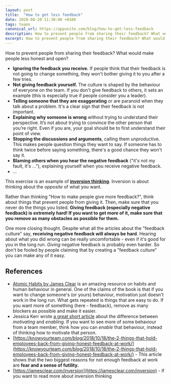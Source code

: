 ```yaml
---
layout: post
title:  "How to get less feedback"
date: 2020-08-20 11:30:00 +0100
tags: teams
canonical_url: https://appunite.com/blog/how-to-get-less-feedback
description: How to prevent people from sharing their feedback? What would make people less honest and open?
excerpt: How to prevent people from sharing their feedback? What would make people less honest and open? By inversion thinking, avoiding those things is the best way to encourage more feedback in your team or organisation.
---
```


How to prevent people from sharing their feedback? What would make people less
honest and open?

- **Ignoring the feedback you receive.** If people think that their feedback is
  not going to change something, they won't bother giving it to you after a few
  tries.
- **Not giving feedback yourself.** The culture is shaped by the behaviour of
  everyone on the team. If you don't give feedback to others, it sets an example
  (this is especially true if people consider you a leader).
- **Telling someone that they are exaggerating** or are paranoid when they talk
  about a problem. It's a clear sign that their feedback is not important.
- **Explaining why someone is wrong** without trying to understand their
  perspective. It’s not about trying to convince the other person that you’re
  right. Even if you are, your goal should be to first understand their point of
  view.
- **Stopping the discussions and arguments**, calling them unproductive. This
  makes people question things they want to say. If someone has to think twice
  before saying something, there's a good chance they won't say it.
- **Blaming others when you hear the negative feedback** ("it's not my fault,
  it's ..."), explaining yourself when you receive negative feedback.
- ...

This exercise is an example of [**inversion
thinking**](https://jamesclear.com/inversion). Inversion is about thinking about
the *opposite* of what you want.

Rather than thinking "How to make people give more feedback?", think about
things that prevent people from giving it. Then, make sure that you never do the
things you listed. **Giving feedback (especially negative feedback) is extremely
hard! If you want to get more of it, make sure that you remove as many obstacles
as possible for them.**

One more closing thought. Despite what all the articles about the "feedback
culture" say, **receiving negative feedback will always be hard**. Hearing about
what you did wrong can be really uncomfortable - even if it's good for you in
the long run. *Giving* negative feedback is probably even harder. So don't be
fooled by people claiming that by creating a "feedback culture" you can make any
of it easy.

## **References**

- [Atomic Habits by James
  Clear](https://www.goodreads.com/book/show/40121378-atomic-habits) is an
  amazing resource on habits and human behaviour in general. One of the claims
  of the book is that if you want to change someone's (or yours) behaviour,
  motivation just doesn't work in the long run. What gets repeated is things
  that are easy to do. If you want more of something (here - feedback), remove
  as many blockers as possible and make it easier.
- Jessica Kerr wrote [a great short
  article](https://jessitron.com/2020/07/19/motivate-enable/) about the
  difference between *motivating* and *enabling.* If you want to see more of
  some behaviour from a team member, think how you can *enable* that behaviour,
  instead of thinking how to motivate that person.
- [https://knowyourteam.com/blog/2018/10/18/the-2-things-that-hold-employees-back-from-giving-honest-feedback-at-work/](https://knowyourteam.com/blog/2018/10/18/the-2-things-that-hold-employees-back-from-giving-honest-feedback-at-work/) -
  This article shows that the two biggest reasons for not enough feedback at
  work are **fear and a sense of futility.**
- [https://jamesclear.com/inversion](https://jamesclear.com/inversion) - if you
  want to read more about inversion thinking

